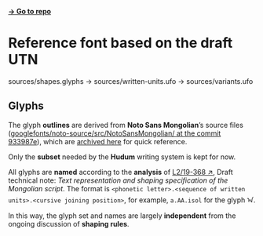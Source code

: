 [**→ Go to repo**](https://github.com/lianghai/mongolian/tree/main/utn-font)

# Reference font based on the draft UTN

sources/shapes.glyphs → sources/written-units.ufo → sources/variants.ufo

## Glyphs

The glyph **outlines** are derived from **Noto Sans Mongolian**’s source files ([googlefonts/noto-source/src/NotoSansMongolian/ at the commit 933987e](https://github.com/googlefonts/noto-source/tree/933987e2509b9ae5192420a8296f330c25df7652/src/NotoSansMongolian)), which are [archived here](https://github.com/lianghai/mongolian/tree/main/utn-font/sources/NotoSansMongolian) for quick reference.

Only the **subset** needed by the **Hudum** writing system is kept for now.

All glyphs are **named** according to the **analysis** of [L2/19-368 ↗](https://www.unicode.org/L2/L2019/19368-draft-utn-mongolian.pdf), Draft technical note: _Text representation and shaping specification of the Mongolian script_. The format is `<phonetic letter>.<sequence of written units>.<cursive joining position>`, for example, `a.AA.isol` for the glyph ᠠ.

In this way, the glyph set and names are largely **independent** from the ongoing discussion of **shaping rules**.
